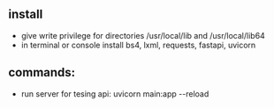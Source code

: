 ## install
- give write privilege for directories /usr/local/lib and /usr/local/lib64
- in terminal or console install bs4, lxml, requests, fastapi, uvicorn

## commands:
* run server for tesing api: uvicorn main:app --reload